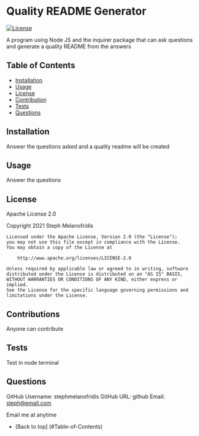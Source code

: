 
# Quality README Generator
[![License](https://img.shields.io/badge/License-Apache%202.0-blue.svg)](https://opensource.org/licenses/Apache-2.0)

A program using Node JS and the inquirer package that can ask questions and generate a quality README from the answers

## Table of Contents

- [Installation](#Installation)
- [Usage](#Usage)
- [License](#License)
- [Contribution](#Contribution)
- [Tests](#Tests)
- [Questions](#Questions)

## Installation

Answer the questions asked and a quality readme will be created

## Usage

Answer the questions

## License

Apache License 2.0

Copyright 2021 Steph Melanofridis
            
    Licensed under the Apache License, Version 2.0 (the "License");
    you may not use this file except in compliance with the License.
    You may obtain a copy of the License at
                
        http://www.apache.org/licenses/LICENSE-2.0
                
    Unless required by applicable law or agreed to in writing, software
    distributed under the License is distributed on an "AS IS" BASIS,
    WITHOUT WARRANTIES OR CONDITIONS OF ANY KIND, either express or implied.
    See the License for the specific language governing permissions and
    limitations under the License.

## Contributions

Anyone can contribute

## Tests 

Test in node terminal

## Questions

GitHub Username: stephmelanofridis
GitHub URL: github
Email: steph@email.com
    
Email me at anytime

- [Back to top] (#Table-of-Contents) 
    